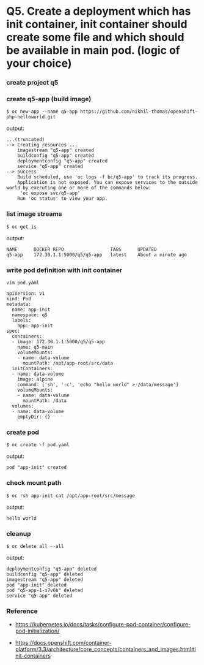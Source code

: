 # Q5. Create a deployment which has init container, init container should create some file and which should be available in main pod. (logic of your choice)

### create project q5

### create q5-app (build image)
```
$ oc new-app --name q5-app https://github.com/nikhil-thomas/openshift-php-helloworld.git
```
output:
```
...(truncated)
--> Creating resources ...
    imagestream "q5-app" created
    buildconfig "q5-app" created
    deploymentconfig "q5-app" created
    service "q5-app" created
--> Success
    Build scheduled, use 'oc logs -f bc/q5-app' to track its progress.
    Application is not exposed. You can expose services to the outside world by executing one or more of the commands below:
     'oc expose svc/q5-app' 
    Run 'oc status' to view your app.
```

### list image streams
```
$ oc get is
```
output:
```
NAME      DOCKER REPO                 TAGS      UPDATED
q5-app    172.30.1.1:5000/q5/q5-app   latest    About a minute ago
```

### write pod definition with init container
```
vim pod.yaml
```
```
apiVersion: v1
kind: Pod
metadata:
  name: app-init
  namespace: q5
  labels:
    app: app-init
spec:
  containers:
  - image: 172.30.1.1:5000/q5/q5-app
    name: q5-main
    volumeMounts:
    - name: data-volume
      mountPath: /opt/app-root/src/data
  initContainers:
  - name: data-volume
    image: alpine
    command: ['sh', '-c', 'echo "hello world" > /data/message']
    volumeMounts:
    - name: data-volume
      mountPath: /data
  volumes:
  - name: data-volume
    emptyDir: {}

```

### create pod
```
$ oc create -f pod.yaml
```
output:
```
pod "app-init" created
```

### check mount path
```
$ oc rsh app-init cat /opt/app-root/src/message
```
output:
```
hello world
```

### cleanup
```
$ oc delete all --all
```
output:
```
deploymentconfig "q5-app" deleted
buildconfig "q5-app" deleted
imagestream "q5-app" deleted
pod "app-init" deleted
pod "q5-app-1-x7v6b" deleted
service "q5-app" deleted
```

### Reference

* https://kubernetes.io/docs/tasks/configure-pod-container/configure-pod-initialization/

* https://docs.openshift.com/container-platform/3.3/architecture/core_concepts/containers_and_images.html#init-containers
